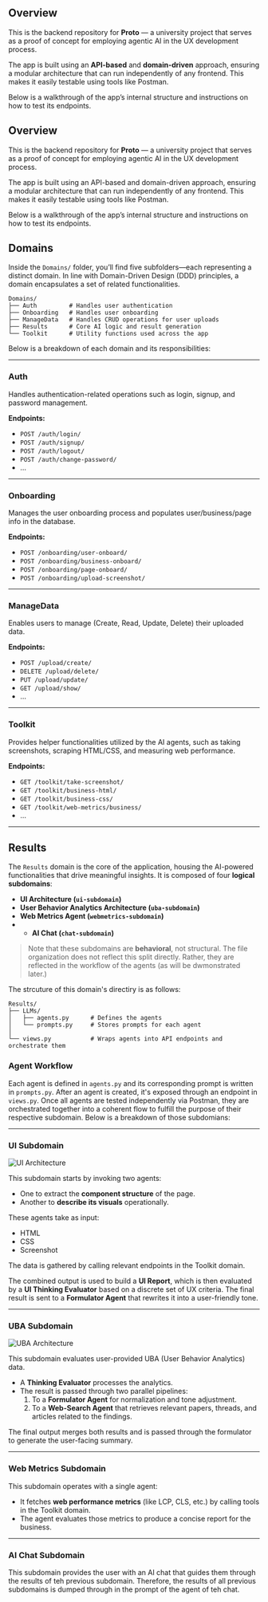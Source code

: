 ## Overview

This is the backend repository for **Proto** — a university project that serves as a proof of concept for employing agentic AI in the UX development process.

The app is built using an **API-based** and **domain-driven** approach, ensuring a modular architecture that can run independently of any frontend. This makes it easily testable using tools like Postman.

Below is a walkthrough of the app’s internal structure and instructions on how to test its endpoints.

## Overview

This is the backend repository for **Proto** — a university project that serves as a proof of concept for employing agentic AI in the UX development process.

The app is built using an API-based and domain-driven approach, ensuring a modular architecture that can run independently of any frontend. This makes it easily testable using tools like Postman.

Below is a walkthrough of the app’s internal structure and instructions on how to test its endpoints.

## Domains

Inside the `Domains/` folder, you’ll find five subfolders—each representing a distinct domain. In line with Domain-Driven Design (DDD) principles, a domain encapsulates a set of related functionalities.

```
Domains/
├── Auth         # Handles user authentication
├── Onboarding   # Handles user onboarding
├── ManageData   # Handles CRUD operations for user uploads
├── Results      # Core AI logic and result generation
└── Toolkit      # Utility functions used across the app
```

Below is a breakdown of each domain and its responsibilities:

---

### Auth

Handles authentication-related operations such as login, signup, and password management.

**Endpoints:**
- `POST /auth/login/`
- `POST /auth/signup/`
- `POST /auth/logout/`
- `POST /auth/change-password/`
- ...

---

### Onboarding

Manages the user onboarding process and populates user/business/page info in the database.

**Endpoints:**
- `POST /onboarding/user-onboard/`
- `POST /onboarding/business-onboard/`
- `POST /onboarding/page-onboard/`
- `POST /onboarding/upload-screenshot/`

---

### ManageData

Enables users to manage (Create, Read, Update, Delete) their uploaded data.

**Endpoints:**
- `POST /upload/create/`
- `DELETE /upload/delete/`
- `PUT /upload/update/`
- `GET /upload/show/`
- ...

---

### Toolkit

Provides helper functionalities utilized by the AI agents, such as taking screenshots, scraping HTML/CSS, and measuring web performance.

**Endpoints:**
- `GET /toolkit/take-screenshot/`
- `GET /toolkit/business-html/`
- `GET /toolkit/business-css/`
- `GET /toolkit/web-metrics/business/`
- ...

---


## Results

The `Results` domain is the core of the application, housing the AI-powered functionalities that drive meaningful insights. It is composed of four **logical subdomains**:

- **UI Architecture (`ui-subdomain`)**
- **User Behavior Analytics Architecture (`uba-subdomain`)**
- **Web Metrics Agent (`webmetrics-subdomain`)**
- - **AI Chat (`chat-subdomain`)**

> Note that these subdomains are **behavioral**, not structural. The file organization does not reflect this split directly. Rather, they are reflected in the workflow of the agents (as will be dwmonstrated later.)

The strcuture of this domain's directiry is as follows:

```
Results/
├── LLMs/
│   ├── agents.py      # Defines the agents
│   └── prompts.py     # Stores prompts for each agent
│
└── views.py           # Wraps agents into API endpoints and orchestrate them
```

### Agent Workflow

Each agent is defined in `agents.py` and its corresponding prompt is written in `prompts.py`. After an agent is created, it's exposed through an endpoint in `views.py`. Once all agents are tested independently via Postman, they are orchestrated together into a coherent flow to fulfill the purpose of their respective subdomain. Below is a breakdown of those subdomians:

---

### UI Subdomain

![UI Architecture](pictures/ui-arch.png)

This subdomain starts by invoking two agents:
- One to extract the **component structure** of the page.
- Another to **describe its visuals** operationally.

These agents take as input:
- HTML
- CSS
- Screenshot

The data is gathered by calling relevant endpoints in the Toolkit domain.

The combined output is used to build a **UI Report**, which is then evaluated by a **UI Thinking Evaluator** based on a discrete set of UX criteria. The final result is sent to a **Formulator Agent** that rewrites it into a user-friendly tone.

---

### UBA Subdomain

![UBA Architecture](pictures/uba-arch.png)

This subdomain evaluates user-provided UBA (User Behavior Analytics) data.

- A **Thinking Evaluator** processes the analytics.
- The result is passed through two parallel pipelines:
  1. To a **Formulator Agent** for normalization and tone adjustment.
  2. To a **Web-Search Agent** that retrieves relevant papers, threads, and articles related to the findings.

The final output merges both results and is passed through the formulator to generate the user-facing summary.

---

### Web Metrics Subdomain

This subdomain operates with a single agent:

- It fetches **web performance metrics** (like LCP, CLS, etc.) by calling tools in the Toolkit domain.
- The agent evaluates those metrics to produce a concise report for the business.

---

### AI Chat Subdomain

This subdomain provides the user with an AI chat that guides them through the results of teh previous subdomain. Therefore, the results of all previous subdomains is dumped through in the prompt of the agent of teh chat.

